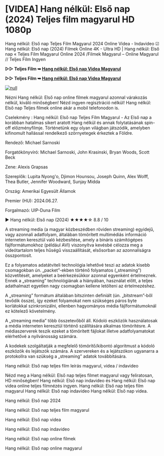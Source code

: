 # [VIDEA] Hang nélkül: Első nap (2024) Teljes film magyarul HD 1080p

Hang nélkül: Első nap Teljes Film Magyarul 2024 Online Videa - Indavideo ☑ Hang nélkül: Első nap (2024) Filmek Online 4K - Ultra HD | Hang nélkül: Első nap « Teljes Film Magyarul Online 2024 /Filmek Magyarul – Online Magyarul // Teljes Film Ingyen

**▷▷ Teljes Film ➥ [Hang nélkül: Első nap Videa Magyarul](https://t.co/OkjjROmBB7)**

**▷▷ Teljes Film ➥ [Hang nélkül: Első nap Videa Magyarul](https://t.co/OkjjROmBB7)**

[![null](https://static.wixstatic.com/media/855a25_043b5abeb4ae4d35ac003198e7fe56ed~mv2.gif)](https://t.co/OkjjROmBB7)

Nézni Hang nélkül: Első nap online filmek magyarul azonnal várakozás nélkül, kiváló minőségben! Nézd ingyen regisztráció nélkül! Hang nélkül: Első nap Teljes filmek online akár a mobil telefonodon is.

Cselekmény : Hang nélkül: Első nap Teljes Film Magyarul - Az Első nap a korábban hatalmas sikert aratott Hang nélkül és annak folytatásának spin-off előzményfilmje. Történetünk egy olyan világban játszódik, amelyben kifinomult hallással rendelkező szörnyetegek érkeztek a Földre.

Rendező: Michael Sarnoski

Forgatókönyvíró: Michael Sarnoski, John Krasinski, Bryan Woods, Scott Beck

Zene: Alexis Grapsas

Szereplők: Lupita Nyong'o, Djimon Hounsou, Joseph Quinn, Alex Wolff, Thea Butler, Jennifer Woodward, Sunjay Midda

Ország: Amerikai Egyesült Államok

Premier (HU): 2024.06.27.

Forgalmazó: UIP-Duna Film

▶️ Hang nélkül: Első nap (2024) ★★★★☆ 8.8 / 10

A streaming media (a magyar közbeszédben röviden streaming) egyidejű, vagy azonnali adatfolyam, általában tömörített multimédiás információ interneten keresztül való kézbesítése, amely a bináris számítógépes fájlformátumokhoz (például AVI) viszonyítva kevésbé célozza meg a videótartalom teljes hűségű visszaállítását, elsősorban az azonnaliságra összpontosít.

Ez a folyamatos adatátviteli technológia lehetővé teszi az adatok kisebb csomagokban ún. „packet”-ekben történő folyamatos („streaming”) közvetítését, amelyeket a beérkezésükkor azonnal egyenként értelmeznek. Ennek a „streaming” technológiának a hiányában, használat előtt, a teljes adathalmazt egyetlen nagy csomagban kellene letölteni az értelmezéshez.

A „streaming” formátum általában bitszinten definiált (ún. „bitstream”-ből tevődik össze), így ezeket folyamokat nem szükséges páros byte korlátokkal szinkronizálni, ellenben hagyományos média fájlformátumoknál ez kötelező követelmény.

A „streaming media” több összetevőből áll. Kódoló eszközök használatosak a média interneten keresztül történő szállítására alkalmas tömörítésre. A médiaszerverek teszik ezeket a tömörített fájlokat illetve adatfolyamatokat elérhetővé a nyilvánosság számára.

A kodekek szolgáltatják a megfelelő tömörítő/kibontó algoritmust a kódoló eszközök és lejátszók számára. A szervereken és a lejátszókon ugyanarra a protokollra van szükség a „streaming” adatok továbbítására.

Hang nélkül: Első nap teljes film leírás magyarul, videa / indavideo

Nézd meg a Hang nélkül: Első nap teljes filmet magyarul vagy feliratosan, HD minőségben! Hang nélkül: Első nap indavideo és Hang nélkül: Első nap videa online teljes filmnézés ingyen. Hang nélkül: Első nap teljes film magyarul Hang nélkül: Első nap indavideo Hang nélkül: Első nap videa.

Hang nélkül: Első nap 2024

Hang nélkül: Első nap teljes film magyarul

Hang nélkül: Első nap videa

Hang nélkül: Első nap indavideo

Hang nélkül: Első nap online filmek

Hang nélkül: Első nap online magyarul
